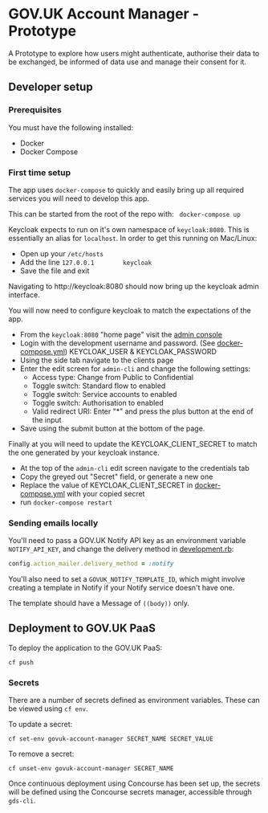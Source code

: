 # GOV.UK Account Manager - Prototype

A Prototype to explore how users might authenticate, authorise their data to be exchanged, be informed of data use and manage their consent for it.

## Developer setup

### Prerequisites
You must have the following installed:
- Docker
- Docker Compose

### First time setup

The app uses `docker-compose` to quickly and easily bring up all required services you will need to develop this app.

This can be started from the root of the repo with:
` docker-compose up`

Keycloak expects to run on it's own namespace of `keycloak:8080`. This is essentially an alias for `localhost`. In order to get this running on Mac/Linux:
- Open up your `/etc/hosts`
- Add the line `127.0.0.1        keycloak`
- Save the file and exit

Navigating to http://keycloak:8080 should now bring up the keycloak admin interface.

You will now need to configure keycloak to match the expectations of the app.
- From the `keycloak:8080` "home page" visit the [admin console](http://keycloak:8080/auth/admin/master/console/)
- Login with the development username and password. (See [docker-compose.yml](/docker-compose.yml)) KEYCLOAK_USER & KEYCLOAK_PASSWORD
- Using the side tab navigate to the clients page
- Enter the edit screen for `admin-cli` and change the following settings:
  - Access type: Change from Public to Confidential
  - Toggle switch: Standard flow to enabled
  - Toggle switch: Service accounts to enabled
  - Toggle switch: Authorisation to enabled
  - Valid redirect URI: Enter "*" and press the plus button at the end of the input
- Save using the submit button at the bottom of the page.

Finally at you will need to update the KEYCLOAK_CLIENT_SECRET to match the one generated by your keycloak instance.
- At the top of the `admin-cli` edit screen navigate to the credentials tab
- Copy the greyed out "Secret" field, or generate a new one
- Replace the value of KEYCLOAK_CLIENT_SECRET in [docker-compose.yml](/docker-compose.yml) with your copied secret
- run `docker-compose restart`

### Sending emails locally

You'll need to pass a GOV.UK Notify API key as an environment variable
`NOTIFY_API_KEY`, and change the delivery method in [development.rb][]:

```ruby
config.action_mailer.delivery_method = :notify
```

You'll also need to set a `GOVUK_NOTIFY_TEMPLATE_ID`, which might involve
creating a template in Notify if your Notify service doesn't have one.

The template should have a Message of `((body))` only.

[development.rb]: config/environments/development.rb

## Deployment to GOV.UK PaaS

To deploy the application to the GOV.UK PaaS:

```
cf push
```

### Secrets

There are a number of secrets defined as environment variables.  These can be viewed using `cf env`.

To update a secret:

```
cf set-env govuk-account-manager SECRET_NAME SECRET_VALUE
```

To remove a secret:

```
cf unset-env govuk-account-manager SECRET_NAME
```

Once continuous deployment using Concourse has been set up, the secrets will be defined using the Concourse secrets manager, accessible through `gds-cli`.
